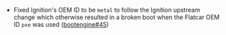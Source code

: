 - Fixed Ignition's OEM ID to be `metal` to follow the Ignition upstream change which otherwise resulted in a broken boot when the Flatcar OEM ID `pxe` was used ([bootengine#45](https://github.com/flatcar-linux/bootengine/pull/45))
